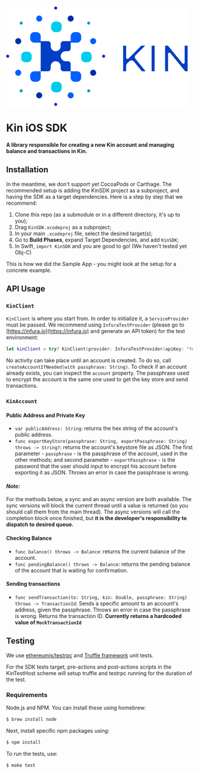 ![Kin logo](.github/KINLogo.svg?sanitize=true)

#  Kin iOS SDK

#### A library responsible for creating a new Kin account and managing balance and transactions in Kin.

## Installation

In the meantime, we don't support yet CocoaPods or Carthage. The recommended setup is adding the KinSDK project as a subproject, and having the SDK as a target dependencies. Here is a step by step that we recommend:

1. Clone this repo (as a submodule or in a different directory, it's up to you);
2. Drag `KinSDK.xcodeproj` as a subproject;
3. In your main `.xcodeproj` file, select the desired target(s);
4. Go to **Build Phases**, expand Target Dependencies, and add `KinSDK`;
5. In Swift, `import KinSDK` and you are good to go! (We haven't tested yet Obj-C)

This is how we did the Sample App - you might look at the setup for a concrete example.

## API Usage
### `KinClient`
`KinClient` is where you start from. In order to initialize it, a `ServiceProvider` must be passed. We recommend using `InfuraTestProvider` (please go to [https://infura.io](https://infura.io) and generate an API token) for the test environment:

```swift
let kinClient = try? KinClient(provider: InfuraTestProvider(apiKey: "YourApiToken"))
```

No activity can take place until an account is created. To do so, call `createAccountIfNeeded(with passphrase: String)`. To check if an account already exists, you can inspect the `account` property. The passphrase used to encrypt the account is the same one used to get the key store and send transactions.

### `KinAccount`

#### Public Address and Private Key
- `var publicAddress: String`: returns the hex string of the account's public address.
- `func exportKeyStore(passphrase: String, exportPassphrase: String) throws -> String?`: returns the account's keystore file as JSON. The first parameter - `passphrase` - is the passphrase of the account, used in the other methods; and second parameter - `exportPassphrase` - is the password that the user should input to encrypt his account before exporting it as JSON. Throws an error in case the passphrase is wrong.

#### *Note:*
For the methods below, a sync and an async version are both available. The sync versions will block the current thread until a value is returned (so you should call them from the main thread). The async versions will call the completion block once finished, but **it is the developer's responsibility to dispatch to desired queue.**

#### Checking Balance

- `func balance() throws -> Balance`: returns the current balance of the account.
- `func pendingBalance() throws -> Balance`: returns the pending balance of the account that is waiting for confirmation.

#### Sending transactions
- `func sendTransaction(to: String, kin: Double, passphrase: String) throws -> TransactionId`: Sends a specific amount to an account's address, given the passphrase. Throws an error in case the passphrase is wrong. Returns the transaction ID. **Currently returns a hardcoded value of `MockTransactionId`**

## Testing

We use [ethereumjs/testrpc](https://github.com/ethereumjs/testrpc) and [Truffle framework](https://github.com/trufflesuite/truffle) unit tests.

For the SDK tests target, pre-actions and post-actions scripts in the KinTestHost scheme will setup truffle and testrpc running for the duration of the test.
### Requirements

Node.js and NPM. You can install these using homebrew:

```bash
$ brew install node
```
Next, install specific npm packages using:

```bash
$ npm install
```

To run the tests, use:

```bash
$ make test
```

[testrpc]: https://github.com/ethereumjs/testrpc
[truffle]: http://truffleframework.com/
